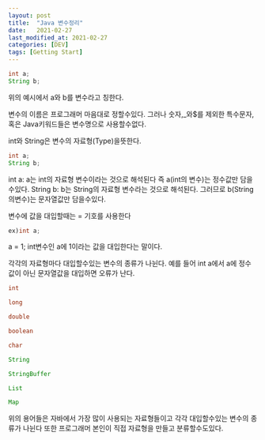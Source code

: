 ```yaml
---
layout: post
title:  "Java 변수정리"
date:   2021-02-27
last_modified_at: 2021-02-27
categories: [DEV]
tags: [Getting Start]
---
```


```java
int a;
String b;
```

위의 예시에서 a와 b를 변수라고 칭한다.

변수의 이름은 프로그래머 마음대로 정할수있다. 그러나 숫자,_와$를 제외한 특수문자, 혹은 Java키워드들은 변수명으로 사용할수없다. 


int와 String은 변수의 자료형(Type)을뜻한다.
```java 
int a;
String b;
```


int a: a는 int의 자료형 변수이라는 것으로 해석된다 즉 a(int의 변수)는 정수값만 담을수있다.
String b: b는 String의 자료형 변수라는 것으로 해석된다. 그러므로 b(String의변수)는 문자열값만 담을수있다.


변수에 값을 대입할때는 = 기호를 사용한다
```java
ex)int a;
```

   a = 1; int변수인 a에 1이라는 값을 대입한다는 말이다.

   각각의 자료형마다 대입할수있는 변수의 종류가 나뉜다. 예를 들어 int a에서 a에 정수값이 아닌 
   문자열값을 대입하면 오류가 난다.
   

```java
int

long

double

boolean

char

String

StringBuffer

List

Map
```

위의 용어들은 자바에서 가장 많이 사용되는 자료형들이고 각각 대입할수있는 변수의 종류가 나뉜다 또한 프로그래머 본인이 직접 자료형을 만들고 분류할수도있다.
